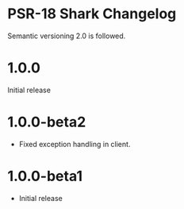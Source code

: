 # PSR-18 Shark Changelog

Semantic versioning 2.0 is followed.

# 1.0.0

Initial release

# 1.0.0-beta2

- Fixed exception handling in client.

# 1.0.0-beta1

- Initial release